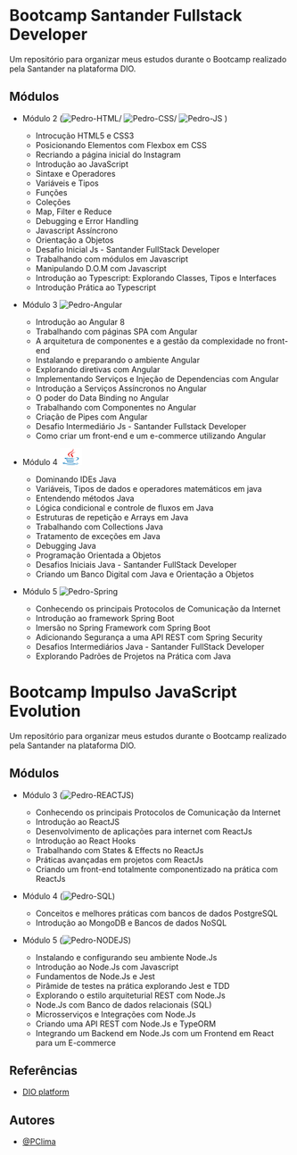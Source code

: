 
# Bootcamp Santander Fullstack Developer

Um repositório para organizar meus estudos durante o Bootcamp realizado pela Santander na plataforma DIO.

## Módulos

- Módulo 2 (<img alt="Pedro-HTML" height="30" width="40" src="https://cdn.jsdelivr.net/gh/devicons/devicon/icons/html5/html5-original.svg" />/
            <img alt="Pedro-CSS" height="30" width="40" src="https://cdn.jsdelivr.net/gh/devicons/devicon/icons/css3/css3-original.svg" />/
            <img alt="Pedro-JS" height="30" width="40" src="https://cdn.jsdelivr.net/gh/devicons/devicon/icons/javascript/javascript-original.svg" /> )
    - Introcução HTML5 e CSS3
    - Posicionando Elementos com Flexbox em CSS
    - Recriando a página inicial do Instagram
    - Introdução ao JavaScript
    - Sintaxe e Operadores
    - Variáveis e Tipos
    - Funções
    - Coleções
    - Map, Filter e Reduce
    - Debugging e Error Handling
    - Javascript Assíncrono
    - Orientação a Objetos
    - Desafio Inicial Js - Santander FullStack Developer
    - Trabalhando com módulos em Javascript
    - Manipulando D.O.M com Javascript
    - Introdução ao Typescript: Explorando Classes, Tipos e Interfaces
    - Introdução Prática ao Typescript

- Módulo 3 <img alt="Pedro-Angular" height="30" width="40" src="https://cdn.jsdelivr.net/gh/devicons/devicon/icons/angularjs/angularjs-original.svg" />
    - Introdução ao Angular 8
    - Trabalhando com páginas SPA com Angular 
    - A arquitetura de componentes e a gestão da complexidade no front-end
    - Instalando e preparando o ambiente Angular
    - Explorando diretivas com Angular
    - Implementando Serviços e Injeção de Dependencias com Angular
    - Introdução a Serviços Assíncronos no Angular
    - O poder do Data Binding no Angular
    - Trabalhando com Componentes no Angular
    - Criação de Pipes com Angular
    - Desafio Intermediário Js - Santander Fullstack Developer
    - Como criar um front-end e um e-commerce utilizando Angular

- Módulo 4 <img alt="Pedro-Java" height="30" width="40" src="https://raw.githubusercontent.com/devicons/devicon/master/icons/java/java-original.svg">
    - Dominando IDEs Java
    - Variáveis, Tipos de dados e operadores matemáticos em java
    - Entendendo métodos Java
    - Lógica condicional e controle de fluxos em Java
    - Estruturas de repetição e Arrays em Java
    - Trabalhando com Collections Java
    - Tratamento de exceções em Java
    - Debugging Java
    - Programação Orientada a Objetos
    - Desafios Iniciais Java - Santander FullStack Developer
    - Criando um Banco Digital com Java e Orientação a Objetos

- Módulo 5 <img alt="Pedro-Spring" height="30" width="40" src="https://cdn.jsdelivr.net/gh/devicons/devicon/icons/spring/spring-original.svg" />          
    - Conhecendo os principais Protocolos de Comunicação da Internet
    - Introdução ao framework Spring Boot
    - Imersão no Spring Framework com Spring Boot
    - Adicionando Segurança a uma API REST com Spring Security
    - Desafios Intermediários Java - Santander FullStack Developer
    - Explorando Padrões de Projetos na Prática com Java
  
# Bootcamp Impulso JavaScript Evolution

Um repositório para organizar meus estudos durante o Bootcamp realizado pela Santander na plataforma DIO.

## Módulos
- Módulo 3 (<img alt="Pedro-REACTJS" height="30" width="40" src="https://cdn.jsdelivr.net/gh/devicons/devicon/icons/react/react-original.svg" />)
    - Conhecendo os principais Protocolos de Comunicação da Internet
    - Introdução ao ReactJS
    - Desenvolvimento de aplicações para internet com ReactJs
    - Introdução ao React Hooks
    - Trabalhando com States & Effects no ReactJs
    - Práticas avançadas em projetos com ReactJs
    - Criando um front-end totalmente componentizado na prática com ReactJs

- Módulo 4 (<img alt="Pedro-SQL" height="30" width="40" src="https://cdn.jsdelivr.net/gh/devicons/devicon/icons/mysql/mysql-original.svg" />)
    - Conceitos e melhores práticas com bancos de dados PostgreSQL
    - Introdução ao MongoDB e Bancos de dados NoSQL

- Módulo 5 (<img alt="Pedro-NODEJS" height="30" width="40" src="https://cdn.jsdelivr.net/gh/devicons/devicon/icons/nodejs/nodejs-original.svg" />)
    - Instalando e configurando seu ambiente Node.Js
    - Introdução ao Node.Js com Javascript
    - Fundamentos de Node.Js e Jest
    - Pirâmide de testes na prática explorando Jest e TDD
    - Explorando o estilo arquiteturial REST com Node.Js
    - Node.Js com Banco de dados relacionais (SQL)
    - Microsserviços e Integrações com Node.Js
    - Criando uma API REST com Node.Js e TypeORM
    - Integrando um Backend em Node.Js com um Frontend em React para um E-commerce
## Referências

 - [DIO platform](https://www.dio.me)
## Autores

- [@PClima](https://www.github.com/PClima)


